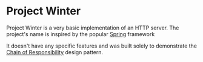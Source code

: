 # Project Winter
Project Winter is a very basic implementation of an HTTP server. The project's name is inspired by the popular [Spring](https://spring.io/projects/spring-framework) framework

It doesn't have any specific features and was built solely to demonstrate the [Chain of Responsibility](https://refactoring.guru/design-patterns/chain-of-responsibility) design pattern.